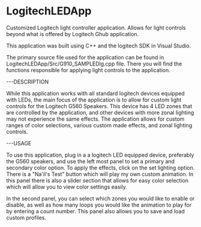 # LogitechLEDApp

Customized Logitech light controller application. Allows for light controls beyond what is offered by Logitech Ghub application.

This application was built using C++ and the logitech SDK in Visual Studio. 

The primary source file used for the application can be found in LogitechLEDApp/Src/G910_SAMPLEDlg.cpp file. There you will find the functions responsible for applying light controls to the application.

---DESCRIPTION

While this application works with all standard logitech devices equipped with LEDs, the main focus of the application is to allow for custom light controls for the Logitech G560 Speakers. 
This device has 4 LED zones that are controlled by the application, and other devices with more zonal lighting may not experience the same effects.
The application allows for custom ranges of color selections, various custom made effects, and zonal lighting controls. 


---USAGE

To use this application, plug in a a logitech LED equipped device, preferably the G560 speakers, and use the left most panel to set a primary and secondary color option. 
To apply the effects, click on the set lighting option.
There is a "Na'il's Test" button which will play my own custom animation.
In this panel there is also a slider section that allows for easy color selection which will allow you to view color settings easily.  

In the second panel, you can select which zones you would like to enable or disable, as well as how many loops you would like the animation to play for by entering a count number. This panel also allows you to save and load custom profiles.

